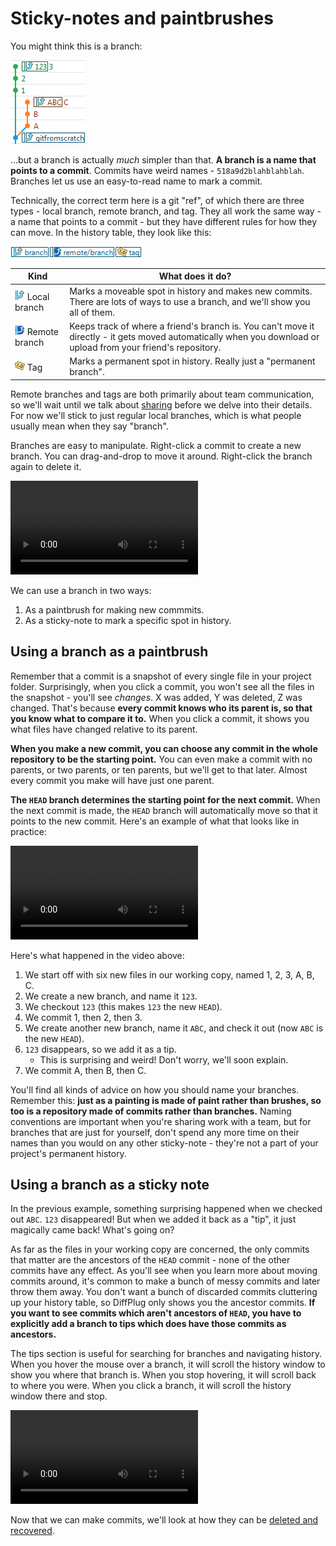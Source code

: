 # Sticky-notes and paintbrushes

You might think this is a branch:

![Feature branch](simple-branch.png)

...but a branch is actually *much* simpler than that.  **A branch is a name that points to a commit**.  Commits have weird names - `518a9d2blahblahblah`.  Branches let us use an easy-to-read name to mark a commit.

Technically, the correct term here is a git "ref", of which there are three types - local branch, remote branch, and tag.  They all work the same way - a name that points to a commit - but they have different rules for how they can move.  In the history table, they look like this:

![Branch, remote branch, and tag](local-branch-remote-branch-tag.png)

| Kind                                              | What does it do?            |
|--                                                 |--                           |
| ![Branch](local-branch.png) Local branch          | Marks a moveable spot in history and makes new commits. There are lots of ways to use a branch, and we'll show you all of them. |
| ![Remote branch](remote-branch.png) Remote branch | Keeps track of where a friend's branch is. You can't move it directly - it gets moved automatically when you download or upload from your friend's repository. |
| ![Tags](tag.png) Tag                               | Marks a permanent spot in history.  Really just a "permanent branch". |

Remote branches and tags are both primarily about team communication, so we'll wait until we talk about [sharing](../../share/share.md) before we delve into their details.  For now we'll stick to just regular local branches, which is what people usually mean when they say "branch".

Branches are easy to manipulate.  Right-click a commit to create a new branch.  You can drag-and-drop to move it around.  Right-click the branch again to delete it.

![Dragging a branch](branch-drag.mp4)

We can use a branch in two ways:

1. As a paintbrush for making new commmits.
2. As a sticky-note to mark a specific spot in history.

## Using a branch as a paintbrush

Remember that a commit is a snapshot of every single file in your project folder.  Surprisingly, when you click a commit, you won't see all the files in the snapshot - you'll see *changes*.  X was added, Y was deleted, Z was changed.  That's because **every commit knows who its parent is, so that you know what to compare it to.**  When you click a commit, it shows you what files have changed relative to its parent.

**When you make a new commit, you can choose any commit in the whole repository to be the starting point.**  You can even make a commit with no parents, or two parents, or ten parents, but we'll get to that later.  Almost every commit you make will have just one parent.

**The `HEAD` branch determines the starting point for the next commit.**  When the next commit is made, the `HEAD` branch will automatically move so that it points to the new commit.  Here's an example of what that looks like in practice:

![Create a fork](branch-create-fork.mp4)

Here's what happened in the video above:
1. We start off with six new files in our working copy, named 1, 2, 3, A, B, C.
2. We create a new branch, and name it `123`.
3. We checkout `123` (this makes `123` the new `HEAD`).
4. We commit 1, then 2, then 3.
5. We create another new branch, name it `ABC`, and check it out (now `ABC` is the new `HEAD`).
6. `123` disappears, so we add it as a tip.
	+ This is surprising and weird!  Don't worry, we'll soon explain.
7. We commit A, then B, then C.

You'll find all kinds of advice on how you should name your branches.  Remember this: **just as a painting is made of paint rather than brushes, so too is a repository made of commits rather than branches.**  Naming conventions are important when you're sharing work with a team, but for branches that are just for yourself, don't spend any more time on their names than you would on any other sticky-note - they're not a part of your project's permanent history.

## Using a branch as a sticky note

In the previous example, something surprising happened when we checked out `ABC`.  `123` disappeared!  But when we added it back as a "tip", it just magically came back!  What's going on?

As far as the files in your working copy are concerned, the only commits that matter are the ancestors of the `HEAD` commit - none of the other commits have any effect.  As you'll see when you learn more about moving commits around, it's common to make a bunch of messy commits and later throw them away.  You don't want a bunch of discarded commits cluttering up your history table, so DiffPlug only shows you the ancestor commits.  **If you want to see commits which aren't ancestors of `HEAD`, you have to explicitly add a branch to tips which does have those commits as ancestors.**

The tips section is useful for searching for branches and navigating history.  When you hover the mouse over a branch, it will scroll the history window to show you where that branch is.  When you stop hovering, it will scroll back to where you were.  When you click a branch, it will scroll the history window there and stop.

![Scroll around branches and tags.](branch-hover-vs-click.mp4)

Now that we can make commits, we'll look at how they can be [deleted and recovered](../reflog/reflog.md).
